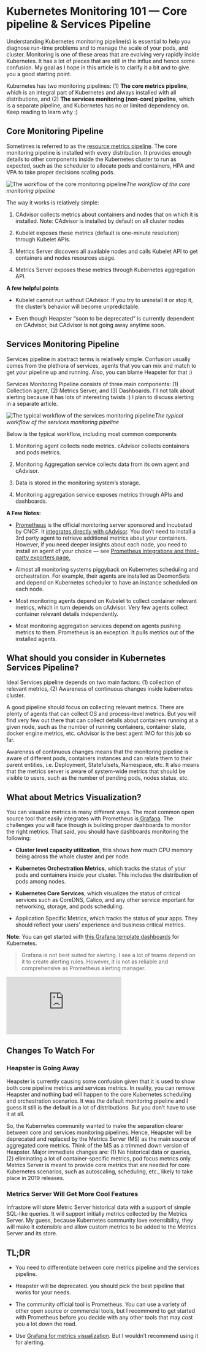 
# Kubernetes Monitoring 101 — Core pipeline & Services Pipeline

Understanding Kubernetes monitoring pipeline(s) is essential to help you diagnose run-time problems and to manage the scale of your pods, and cluster. Monitoring is one of these areas that are evolving very rapidly inside Kubernetes. It has a lot of pieces that are still in the influx and hence some confusion. My goal as I hope in this article is to clarify it a bit and to give you a good starting point.

Kubernetes has two monitoring pipelines: (1) **The core metrics pipeline**, which is an integral part of Kubernetes and always installed with all distributions, and (2) **The services monitoring (non-core) pipeline**, which is a separate pipeline, and Kubernetes has no or limited dependency on. Keep reading to learn why :)

## Core Monitoring Pipeline

Sometimes is referred to as the [resource metrics pipeline](https://pxlme.me/6GomlbWB). The core monitoring pipeline is installed with every distribution. It provides enough details to other components inside the Kubernetes cluster to run as expected, such as the scheduler to allocate pods and containers, HPA and VPA to take proper decisions scaling pods.

![The workflow of the core monitoring pipeline](https://cdn-images-1.medium.com/max/4448/1*8JxjlAhc7mEw-c26zQIpsw.png)*The workflow of the core monitoring pipeline*

The way it works is relatively simple:

1. CAdvisor collects metrics about containers and nodes that on which it is installed. Note: CAdvisor is installed by default on all cluster nodes

1. Kubelet exposes these metrics (default is one-minute resolution) through Kubelet APIs.

1. Metrics Server discovers all available nodes and calls Kubelet API to get containers and nodes resources usage.

1. Metrics Server exposes these metrics through Kubernetes aggregation API.

**A few helpful points**

* Kubelet cannot run without CAdvisor. If you try to uninstall it or stop it, the cluster’s behavior will become unpredictable.

* Even though Heapster “soon to be deprecated” is currently dependent on CAdvisor, but CAdvisor is not going away anytime soon.

## Services Monitoring Pipeline

Services pipeline in abstract terms is relatively simple. Confusion usually comes from the plethora of services, agents that you can mix and match to get your pipeline up and running. Also, you can blame Heapster for that :)

Services Monitoring Pipeline consists of three main components: (1) Collection agent, (2) Metrics Server, and (3) Dashboards. I’ll not talk about alerting because it has lots of interesting twists :) I plan to discuss alerting in a separate article.

![The typical workflow of the services monitoring pipeline](https://cdn-images-1.medium.com/max/4448/1*AbZg3OPWAuHuJNonhj7Euw.jpeg)*The typical workflow of the services monitoring pipeline*

Below is the typical workflow, including most common components

1. Monitoring agent collects node metrics. cAdvisor collects containers and pods metrics.

1. Monitoring Aggregation service collects data from its own agent and cAdvisor.

1. Data is stored in the monitoring system’s storage.

1. Monitoring aggregation service exposes metrics through APIs and dashboards.

**A Few Notes:**

* [Prometheus](https://pxlme.me/Cr_NFw-N) is the official monitoring server sponsored and incubated by CNCF. It [integrates directly with cAdvisor](https://pxlme.me/D4f1AwHn). You don’t need to install a 3rd party agent to retrieve additional metrics about your containers. However, if you need deeper insights about each node, you need to install an agent of your choice — see [Prometheus integrations and third-party exporters page.](https://pxlme.me/OX7__rQz)

* Almost all monitoring systems piggyback on Kubernetes scheduling and orchestration. For example, their agents are installed as DeomonSets and depend on Kubernetes scheduler to have an instance scheduled on each node.

* Most monitoring agents depend on Kubelet to collect container relevant metrics, which in turn depends on cAdvisor. Very few agents collect container relevant details independently.

* Most monitoring aggregation services depend on agents pushing metrics to them. Prometheus is an exception. It pulls metrics out of the installed agents.

## What should you consider in Kubernetes Services Pipeline?

Ideal Services pipeline depends on two main factors: (1) collection of relevant metrics, (2) Awareness of continuous changes inside kubernetes cluster.

A good pipeline should focus on collecting relevant metrics. There are plenty of agents that can collect OS and process-level metrics. But you will find very few out there that can collect details about containers running at a given node, such as the number of running containers, container state, docker engine metrics, etc. cAdvisor is the best agent IMO for this job so far.

Awareness of continuous changes means that the monitoring pipeline is aware of different pods, containers instances and can relate them to their parent entities, i.e. Deployment, Statefulsets, Namespace, etc. It also means that the metrics server is aware of system-wide metrics that should be visible to users, such as the number of pending pods, nodes status, etc.

## What about Metrics Visualization?

You can visualize metrics in many different ways. The most common open source tool that easily integrates with Prometheus is[ Grafana](https://prometheus.io/docs/visualization/grafana/). The challenges you will face though is building proper dashboards to monitor the right metrics. That said, you should have dashboards monitoring the following:

* **Cluster level capacity utilization**, this shows how much CPU memory being across the whole cluster and per node.

* **Kubernetes Orchestration Metrics**, which tracks the status of your pods and containers inside your cluster. This includes the distribution of pods among nodes.

* **Kubernetes Core Services**, which visualizes the status of critical services such as CoreDNS, Calico, and any other service important for networking, storage, and pods scheduling.

* Application Specific Metrics, which tracks the status of your apps. They should reflect your users’ experience and business critical metrics.

**Note**: You can get started with [this Grafana template dashboards](https://pxlme.me/9wR_GkOT) for Kubernetes.
> Grafana is not best suited for alerting. I see a lot of teams depend on it to create alerting rules. However, it is not as reliable and comprehensive as Prometheus alerting manager.

<iframe src="https://medium.com/media/ed14b3d4c661e490c58836817d79e587" frameborder=0></iframe>

## Changes To Watch For

### Heapster is Going Away

Heapster is currently causing some confusion given that it is used to show both core pipeline metrics and services metrics. In reality, you can remove Heapster and nothing bad will happen to the core Kubernetes scheduling and orchestration scenarios. It was the default monitoring pipeline and I guess it still is the default in a lot of distributions. But you don’t have to use it at all.

So, the Kubernetes community wanted to make the separation clearer between core and services monitoring pipelines. Hence, Heapster will be deprecated and replaced by the Metrics Server (MS) as the main source of aggregated core metrics. Think of the MS as a trimmed down version of Heapster. Major immediate changes are: (1) No historical data or queries, (2) eliminating a lot of container-specific metrics, pod focus metrics only. Metrics Server is meant to provide core metrics that are needed for core Kubernetes scenarios, such as autoscaling, scheduling, etc., likely to take place in 2019 releases.

### Metrics Server Will Get More Cool Features

Infrastore will store Metric Server historical data with a support of simple SQL-like queries. It will support initially metrics collected by the Metrics Server. My guess, because Kubernetes community love extensibility, they will make it extensible and allow custom metrics to be added to the Metrics Server and its store.

## TL;DR

* You need to differentiate between core metrics pipeline and the services pipeline.

* Heapster will be deprecated. you should pick the best pipeline that works for your needs.

* The community official tool is Prometheus. You can use a variety of other open source or commercial tools, but I recommend to get started with Prometheus before you decide with any other tools that may cost you a lot down the road.

* Use [Grafana for metrics visualization](https://pxlme.me/dRJpGP5G). But I wouldn’t recommend using it for alerting.
